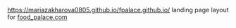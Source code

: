https://mariazakharova0805.github.io/fpalace.github.io/
landing page layout for [food_palace.com](https://mariazakharova0805.github.io/fpalace.github.io/) 
